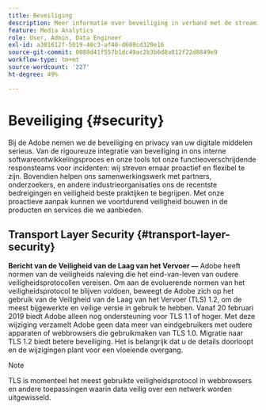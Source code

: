 ```yaml
---
title: Beveiliging
description: Meer informatie over beveiliging in verband met de streaming Media Collection
feature: Media Analytics
role: User, Admin, Data Engineer
exl-id: a301612f-5019-40c3-af40-d608cd320e16
source-git-commit: 0088d41f557b1dc49ac2b3b6d0a812f22d8849e9
workflow-type: tm+mt
source-wordcount: '227'
ht-degree: 49%

---
```


# Beveiliging {#security}

Bij de Adobe nemen we de beveiliging en privacy van uw digitale middelen serieus. Van de rigoureuze integratie van beveiliging in ons interne softwareontwikkelingsproces en onze tools tot onze functieoverschrijdende responsteams voor incidenten: wij streven ernaar proactief en flexibel te zijn. Bovendien helpen ons samenwerkingswerk met partners, onderzoekers, en andere industrieorganisaties ons de recentste bedreigingen en veiligheid beste praktijken te begrijpen. Met onze proactieve aanpak kunnen we voortdurend veiligheid bouwen in de producten en services die we aanbieden.


## Transport Layer Security {#transport-layer-security}

**Bericht van de Veiligheid van de Laag van het Vervoer —** Adobe heeft normen van de veiligheids naleving die het eind-van-leven van oudere veiligheidsprotocollen vereisen. Om aan de evoluerende normen van het veiligheidsprotocol te blijven voldoen, beweegt de Adobe zich op het gebruik van de Veiligheid van de Laag van het Vervoer (TLS) 1.2, om de meest bijgewerkte en veilige versie in gebruik te hebben. Vanaf 20 februari 2019 biedt Adobe alleen nog ondersteuning voor TLS 1.1 of hoger. Met deze wijziging verzamelt Adobe geen data meer van eindgebruikers met oudere apparaten of webbrowsers die gebruikmaken van TLS 1.0. Migratie naar TLS 1.2 biedt betere beveiliging. Het is belangrijk dat u de details doorloopt en de wijzigingen plant voor een vloeiende overgang.

>[!NOTE]
>
>TLS is momenteel het meest gebruikte veiligheidsprotocol in webbrowsers en andere toepassingen waarin data veilig over een netwerk worden uitgewisseld.
